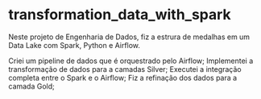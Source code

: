 # transformation_data_with_spark

Neste projeto de Engenharia de Dados, fiz a estrura de medalhas em um Data Lake com Spark, Python e Airflow.

Criei um pipeline de dados que é orquestrado pelo Airflow;
Implementei a transformação de dados para a camadas Silver;
Executei a integração completa entre o Spark e o Airflow;
Fiz a refinação dos dados para a camada Gold;
